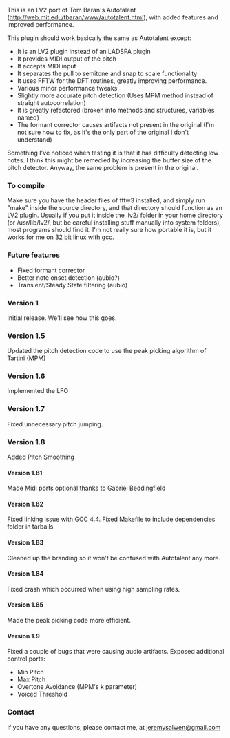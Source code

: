 This is an LV2 port of Tom Baran's Autotalent (http://web.mit.edu/tbaran/www/autotalent.html), with added features and improved performance.

This plugin should work basically the same as Autotalent except:

  * It is an LV2 plugin instead of an LADSPA plugin
  * It provides MIDI output of the pitch
  * It accepts MIDI input
  * It separates the pull to semitone and snap to scale functionality
  * It uses FFTW for the DFT routines, greatly improving performance.
  * Various minor performance tweaks
  * Slightly more accurate pitch detection (Uses MPM method instead of straight autocorrelation)
  * It is greatly refactored (broken into methods and structures, variables named)
  * The formant corrector causes artifacts not present in the original (I'm not sure how to fix, as it's the only part of the original I don't understand)

Something I've noticed when testing it is that it has difficulty detecting low notes.  I think this might be remedied by increasing the buffer size of the pitch detector.  Anyway, the same problem is present in the original.


### To compile ###
Make sure you have the header files of fftw3 installed, and simply run "make" inside the source directory, and that directory should function as an LV2 plugin. Usually if you put it inside the .lv2/ folder in your home directory (or /usr/lib/lv2/, but be careful installing stuff manually into system folders), most programs should find it. I'm not really sure how portable it is, but it works for me on 32 bit linux with gcc.

### Future features ###
  * Fixed formant corrector
  * Better note onset detection (aubio?)
  * Transient/Steady State filtering (aubio)

### Version 1 ###
Initial release.  We'll see how this goes.

### Version 1.5 ###
Updated the pitch detection code to use the peak picking algorithm of Tartini (MPM)

### Version 1.6 ###
Implemented the LFO

### Version 1.7 ###
Fixed unnecessary pitch jumping.

### Version 1.8 ###
Added Pitch Smoothing

#### Version 1.81 ####
Made Midi ports optional thanks to Gabriel Beddingfield

#### Version 1.82 ####
Fixed linking issue with GCC 4.4.
Fixed Makefile to include dependencies folder in tarballs.

#### Version 1.83 ####
Cleaned up the branding so it won't be confused with Autotalent any more.

#### Version 1.84 ####
Fixed crash which occurred when using high sampling rates.

#### Version 1.85 ####
Made the peak picking code more efficient.

#### Version 1.9 ####
Fixed a couple of bugs that were causing audio artifacts.
Exposed additional control ports:

  * Min Pitch
  * Max Pitch
  * Overtone Avoidance (MPM's k parameter)
  * Voiced Threshold

### Contact ###
If you have any questions, please contact me, at jeremysalwen@gmail.com
